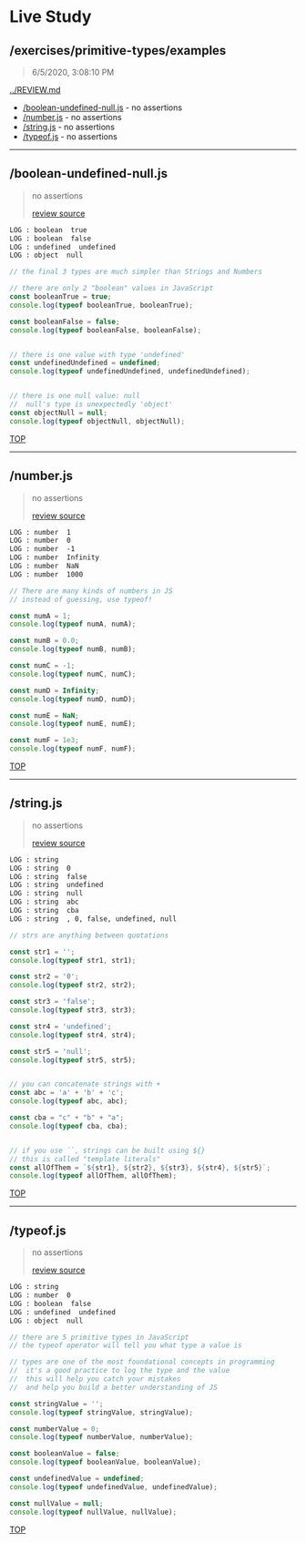 # Live Study 

## /exercises/primitive-types/examples

> 6/5/2020, 3:08:10 PM 

[../REVIEW.md](../REVIEW.md)

- [/boolean-undefined-null.js](#boolean-undefined-nulljs) - no assertions
- [/number.js](#numberjs) - no assertions
- [/string.js](#stringjs) - no assertions
- [/typeof.js](#typeofjs) - no assertions

---

## /boolean-undefined-null.js

> no assertions
>
> [review source](./boolean-undefined-null.js)

```txt
LOG : boolean  true
LOG : boolean  false
LOG : undefined  undefined
LOG : object  null
```

```js
// the final 3 types are much simpler than Strings and Numbers

// there are only 2 "boolean" values in JavaScript
const booleanTrue = true;
console.log(typeof booleanTrue, booleanTrue);

const booleanFalse = false;
console.log(typeof booleanFalse, booleanFalse);


// there is one value with type 'undefined'
const undefinedUndefined = undefined;
console.log(typeof undefinedUndefined, undefinedUndefined);


// there is one null value: null
//  null's type is unexpectedly 'object'
const objectNull = null;
console.log(typeof objectNull, objectNull);

```

[TOP](#live-study)

---

## /number.js

> no assertions
>
> [review source](./number.js)

```txt
LOG : number  1
LOG : number  0
LOG : number  -1
LOG : number  Infinity
LOG : number  NaN
LOG : number  1000
```

```js
// There are many kinds of numbers in JS
// instead of guessing, use typeof!

const numA = 1;
console.log(typeof numA, numA);

const numB = 0.0;
console.log(typeof numB, numB);

const numC = -1;
console.log(typeof numC, numC);

const numD = Infinity;
console.log(typeof numD, numD);

const numE = NaN;
console.log(typeof numE, numE);

const numF = 1e3;
console.log(typeof numF, numF);

```

[TOP](#live-study)

---

## /string.js

> no assertions
>
> [review source](./string.js)

```txt
LOG : string  
LOG : string  0
LOG : string  false
LOG : string  undefined
LOG : string  null
LOG : string  abc
LOG : string  cba
LOG : string  , 0, false, undefined, null
```

```js
// strs are anything between quotations

const str1 = '';
console.log(typeof str1, str1);

const str2 = '0';
console.log(typeof str2, str2);

const str3 = 'false';
console.log(typeof str3, str3);

const str4 = 'undefined';
console.log(typeof str4, str4);

const str5 = 'null';
console.log(typeof str5, str5);


// you can concatenate strings with +
const abc = 'a' + 'b' + 'c';
console.log(typeof abc, abc);

const cba = "c" + "b" + "a";
console.log(typeof cba, cba);


// if you use ``, strings can be built using ${}
// this is called "template literals"
const allOfThem = `${str1}, ${str2}, ${str3}, ${str4}, ${str5}`;
console.log(typeof allOfThem, allOfThem);


```

[TOP](#live-study)

---

## /typeof.js

> no assertions
>
> [review source](./typeof.js)

```txt
LOG : string  
LOG : number  0
LOG : boolean  false
LOG : undefined  undefined
LOG : object  null
```

```js
// there are 5 primitive types in JavaScript
// the typeof operator will tell you what type a value is

// types are one of the most foundational concepts in programming
//  it's a good practice to log the type and the value
//  this will help you catch your mistakes
//  and help you build a better understanding of JS

const stringValue = '';
console.log(typeof stringValue, stringValue);

const numberValue = 0;
console.log(typeof numberValue, numberValue);

const booleanValue = false;
console.log(typeof booleanValue, booleanValue);

const undefinedValue = undefined;
console.log(typeof undefinedValue, undefinedValue);

const nullValue = null;
console.log(typeof nullValue, nullValue);

```

[TOP](#live-study)

